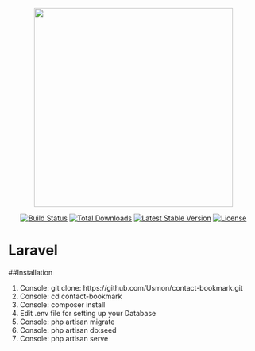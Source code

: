 <p align="center"><img src="https://res.cloudinary.com/dtfbvvkyp/image/upload/v1566331377/laravel-logolockup-cmyk-red.svg" width="400"></p>

<p align="center">
<a href="https://travis-ci.org/laravel/framework"><img src="https://travis-ci.org/laravel/framework.svg" alt="Build Status"></a>
<a href="https://packagist.org/packages/laravel/framework"><img src="https://poser.pugx.org/laravel/framework/d/total.svg" alt="Total Downloads"></a>
<a href="https://packagist.org/packages/laravel/framework"><img src="https://poser.pugx.org/laravel/framework/v/stable.svg" alt="Latest Stable Version"></a>
<a href="https://packagist.org/packages/laravel/framework"><img src="https://poser.pugx.org/laravel/framework/license.svg" alt="License"></a>
</p>

# Laravel

##Installation
<ol>
    <li>Console: git clone: https://github.com/Usmon/contact-bookmark.git</li>
    <li>Console: cd contact-bookmark</li>
    <li>Console: composer install</li>
    <li>Edit .env file for setting up your Database</li>
    <li>Console: php artisan migrate</li>
    <li>Console: php artisan db:seed</li>
    <li>Console: php artisan serve</li>
</ol>


